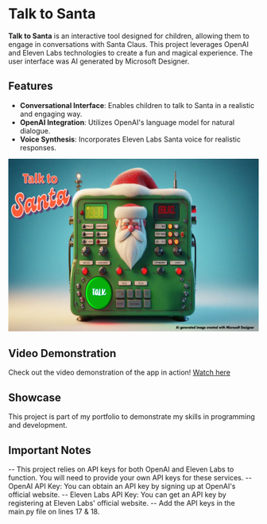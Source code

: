 # Talk to Santa

**Talk to Santa** is an interactive tool designed for children, allowing them to engage in conversations with Santa Claus. This project leverages OpenAI and Eleven Labs technologies to create a fun and magical experience. The user interface was AI generated by Microsoft Designer.

## Features

- **Conversational Interface**: Enables children to talk to Santa in a realistic and engaging way.
- **OpenAI Integration**: Utilizes OpenAI's language model for natural dialogue.
- **Voice Synthesis**: Incorporates Eleven Labs Santa voice for realistic responses.

![Screenshot of Talk to Santa App](/images/talk_to_santa.png) <!-- Add your screenshot file name here -->

## Video Demonstration

Check out the video demonstration of the app in action! [Watch here](https://link-to-your-video.com) <!-- Replace with the actual link to your video -->

## Showcase

This project is part of my portfolio to demonstrate my skills in programming and development.

## Important Notes
-- This project relies on API keys for both OpenAI and Eleven Labs to function. You will need to provide your own API keys for these services.
-- OpenAI API Key: You can obtain an API key by signing up at OpenAI's official website.
-- Eleven Labs API Key: You can get an API key by registering at Eleven Labs' official website.
-- Add the API keys in the main.py file on lines 17 & 18.
